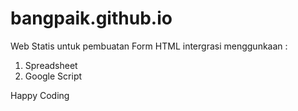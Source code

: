 # bangpaik.github.io

Web Statis untuk pembuatan Form HTML intergrasi menggunkaan :

1. Spreadsheet
2. Google Script

Happy Coding
